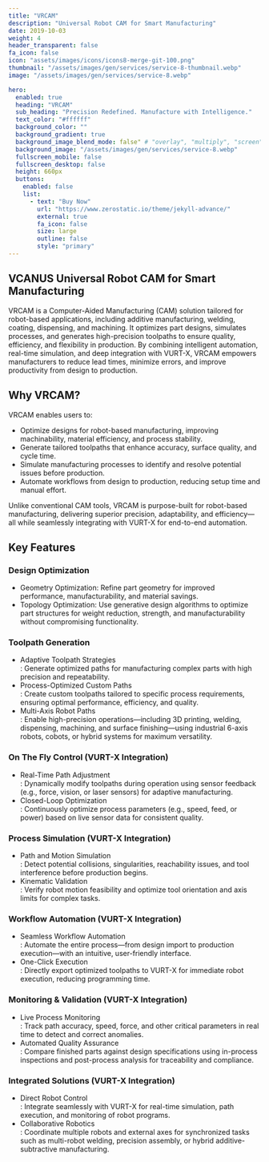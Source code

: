 ```yaml
---
title: "VRCAM"
description: "Universal Robot CAM for Smart Manufacturing"
date: 2019-10-03
weight: 4
header_transparent: false
fa_icon: false
icon: "assets/images/icons/icons8-merge-git-100.png"
thumbnail: "/assets/images/gen/services/service-8-thumbnail.webp"
image: "/assets/images/gen/services/service-8.webp"

hero:
  enabled: true
  heading: "VRCAM"
  sub_heading: "Precision Redefined. Manufacture with Intelligence."
  text_color: "#ffffff"
  background_color: ""
  background_gradient: true
  background_image_blend_mode: false" # "overlay", "multiply", "screen"
  background_image: "/assets/images/gen/services/service-8.webp"
  fullscreen_mobile: false
  fullscreen_desktop: false
  height: 660px
  buttons:
    enabled: false
    list:
      - text: "Buy Now"
        url: "https://www.zerostatic.io/theme/jekyll-advance/"
        external: true
        fa_icon: false
        size: large
        outline: false
        style: "primary"
---
```


## VCANUS Universal Robot CAM for Smart Manufacturing

VRCAM is a Computer-Aided Manufacturing (CAM) solution tailored for robot-based applications, including additive manufacturing, welding, coating, dispensing, and machining. It optimizes part designs, simulates processes, and generates high-precision toolpaths to ensure quality, efficiency, and flexibility in production. By combining intelligent automation, real-time simulation, and deep integration with VURT-X, VRCAM empowers manufacturers to reduce lead times, minimize errors, and improve productivity from design to production.

## Why VRCAM?

VRCAM enables users to:
- Optimize designs for robot-based manufacturing, improving machinability, material efficiency, and process stability.
- Generate tailored toolpaths that enhance accuracy, surface quality, and cycle time.
- Simulate manufacturing processes to identify and resolve potential issues before production.
- Automate workflows from design to production, reducing setup time and manual effort.

Unlike conventional CAM tools, VRCAM is purpose-built for robot-based manufacturing, delivering superior precision, adaptability, and efficiency—all while seamlessly integrating with VURT-X for end-to-end automation.

## Key Features

### Design Optimization
- Geometry Optimization: 
Refine part geometry for improved performance, manufacturability, and material savings.
- Topology Optimization: 
Use generative design algorithms to optimize part structures for weight reduction, strength, and manufacturability without compromising functionality.

### Toolpath Generation
- Adaptive Toolpath Strategies
<br>: Generate optimized paths for manufacturing complex parts with high precision and repeatability.
- Process-Optimized Custom Paths
<br>: Create custom toolpaths tailored to specific process requirements, ensuring optimal performance, efficiency, and quality.
- Multi-Axis Robot Paths
<br>: Enable high-precision operations—including 3D printing, welding, dispensing, machining, and surface finishing—using industrial 6-axis robots, cobots, or hybrid systems for maximum versatility.

### On The Fly Control (VURT-X Integration)
- Real-Time Path Adjustment
<br>: Dynamically modify toolpaths during operation using sensor feedback (e.g., force, vision, or laser sensors) for adaptive manufacturing.
- Closed-Loop Optimization
<br>: Continuously optimize process parameters (e.g., speed, feed, or power) based on live sensor data for consistent quality.

### Process Simulation (VURT-X Integration)
- Path and Motion Simulation
<br>: Detect potential collisions, singularities, reachability issues, and tool interference before production begins.
- Kinematic Validation
<br>: Verify robot motion feasibility and optimize tool orientation and axis limits for complex tasks.

### Workflow Automation  (VURT-X Integration)
- Seamless Workflow Automation
<br>: Automate the entire process—from design import to production execution—with an intuitive, user-friendly interface.
- One-Click Execution
<br>: Directly export optimized toolpaths to VURT-X for immediate robot execution, reducing programming time.

### Monitoring & Validation (VURT-X Integration)
- Live Process Monitoring
<br>: Track path accuracy, speed, force, and other critical parameters in real time to detect and correct anomalies.
- Automated Quality Assurance
<br>: Compare finished parts against design specifications using in-process inspections and post-process analysis for traceability and compliance.

### Integrated Solutions (VURT-X Integration)
- Direct Robot Control
<br>: Integrate seamlessly with VURT-X for real-time simulation, path execution, and monitoring of robot programs.
- Collaborative Robotics
<br>: Coordinate multiple robots and external axes for synchronized tasks such as multi-robot welding, precision assembly, or hybrid additive-subtractive manufacturing.

